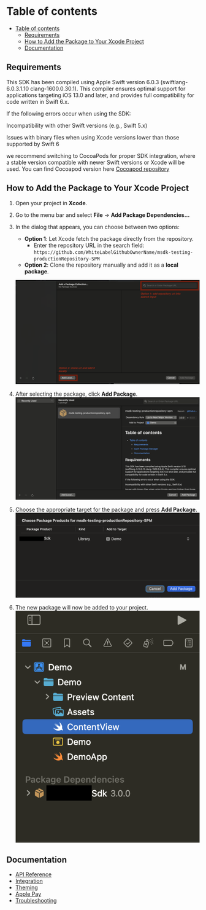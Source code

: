 # Table of contents

- [Table of contents](#table-of-contents)
  - [Requirements](#requirements)
  - [How to Add the Package to Your Xcode Project](#how-to-add-the-package-to-your-xcode-project)
  - [Documentation](#documentation)

## Requirements

This SDK has been compiled using Apple Swift version 6.0.3 (swiftlang-6.0.3.1.10 clang-1600.0.30.1). This compiler ensures optimal support for applications targeting iOS 13.0 and later, and provides full compatibility for code written in Swift 6.x.

If the following errors occur when using the SDK:

Incompatibility with other Swift versions (e.g., Swift 5.x)

Issues with binary files when using Xcode versions lower than those supported by Swift 6

we recommend switching to CocoaPods for proper SDK integration, where a stable version compatible with newer Swift versions or Xcode will be used. You can find Cocoapod version here [Cocoapod repository](https://github.com/WhiteLabelGithubOwnerName/msdk-testing-productionRepository)

## How to Add the Package to Your Xcode Project

1. Open your project in **Xcode**.
2. Go to the menu bar and select **File** → **Add Package Dependencies...**
3. In the dialog that appears, you can choose between two options:

   - **Option 1**: Let Xcode fetch the package directly from the repository.
     - Enter the repository URL in the search field:  
       `https://github.com/WhiteLabelGithubOwnerName/msdk-testing-productionRepository-SPM`
   - **Option 2**: Clone the repository manually and add it as a **local package**.

   ![Add SPM](./imgs/ios-spm-1.png)

4. After selecting the package, click **Add Package**.  
   ![Select SPM](./imgs/ios-spm-2.png)

5. Choose the appropriate target for the package and press **Add Package**.  
   ![Target SPM](./imgs/ios-spm-3.png)

6. The new package will now be added to your project.  
   ![Target SPM](./imgs/ios-spm-4.png)

## Documentation

- [API Reference](./docs/api-reference.md)
- [Integration](./docs/integration.md)
- [Theming](./docs/theming.md)
- [Apple Pay](./docs/apple-pay.md)
- [Troubleshooting](./docs/troubleshooting.md)
